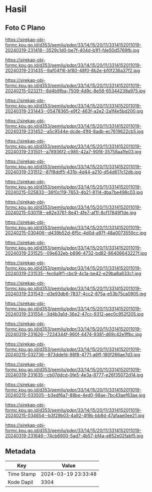 # Hasil

## Foto C Plano

https://sirekap-obj-formc.kpu.go.id/d353/pemilu/pdpr/33/14/15/20/11/3314152011019-20240319-231418--3529c1d0-be7f-404d-b1f1-fde50d5769fb.jpg

https://sirekap-obj-formc.kpu.go.id/d353/pemilu/pdpr/33/14/15/20/11/3314152011019-20240319-231435--9af04f16-bf80-48f0-8b2e-bf0f236a37f2.jpg

https://sirekap-obj-formc.kpu.go.id/d353/pemilu/pdpr/33/14/15/20/11/3314152011019-20240215-023211--8d4b9fba-7509-4d9c-8e58-65344238a975.jpg

https://sirekap-obj-formc.kpu.go.id/d353/pemilu/pdpr/33/14/15/20/11/3314152011019-20240319-231443--05478365-e9f2-463f-a2e2-2a1f4e5bd200.jpg

https://sirekap-obj-formc.kpu.go.id/d353/pemilu/pdpr/33/14/15/20/11/3314152011019-20240319-231452--a5c9544e-dcde-41f4-8adb-ec7619622cb5.jpg

https://sirekap-obj-formc.kpu.go.id/d353/pemilu/pdpr/33/14/15/20/11/3314152011019-20240319-231501--a78936f2-c985-42a7-90f8-35758aa1fe03.jpg

https://sirekap-obj-formc.kpu.go.id/d353/pemilu/pdpr/33/14/15/20/11/3314152011019-20240319-231512--87f8ddf5-431b-4d44-a210-d54d617c12db.jpg

https://sirekap-obj-formc.kpu.go.id/d353/pemilu/pdpr/33/14/15/20/11/3314152011019-20240215-025833--36f0c119-7653-4b21-8114-dba7be498c03.jpg

https://sirekap-obj-formc.kpu.go.id/d353/pemilu/pdpr/33/14/15/20/11/3314152011019-20240215-030118--e82e3761-8e41-4fe7-af1f-8cf17849f1de.jpg

https://sirekap-obj-formc.kpu.go.id/d353/pemilu/pdpr/33/14/15/20/11/3314152011019-20240215-030406--d439b52d-6f5c-4d0d-a97f-48a0073559cc.jpg

https://sirekap-obj-formc.kpu.go.id/d353/pemilu/pdpr/33/14/15/20/11/3314152011019-20240319-231525--09e632eb-b896-4732-bd82-86406643227f.jpg

https://sirekap-obj-formc.kpu.go.id/d353/pemilu/pdpr/33/14/15/20/11/3314152011019-20240319-231535--fec6a9f1-cbc9-4c1a-be42-e29ba8a633c1.jpg

https://sirekap-obj-formc.kpu.go.id/d353/pemilu/pdpr/33/14/15/20/11/3314152011019-20240319-231543--d3e93db6-7837-4cc2-875a-e53b75ca0905.jpg

https://sirekap-obj-formc.kpu.go.id/d353/pemilu/pdpr/33/14/15/20/11/3314152011019-20240319-231554--3d4b3a1d-36e2-47cc-9312-aec0c952f205.jpg

https://sirekap-obj-formc.kpu.go.id/d353/pemilu/pdpr/33/14/15/20/11/3314152011019-20240319-231626--7234344f-960f-4474-9381-d69c42e1ffbc.jpg

https://sirekap-obj-formc.kpu.go.id/d353/pemilu/pdpr/33/14/15/20/11/3314152011019-20240215-032736--873ddefd-98f8-4771-a6ff-180f266ae7d3.jpg

https://sirekap-obj-formc.kpu.go.id/d353/pemilu/pdpr/33/14/15/20/11/3314152011019-20240319-231635--cb07ddcd-0fe5-4e3a-8777-e26f35072d14.jpg

https://sirekap-obj-formc.kpu.go.id/d353/pemilu/pdpr/33/14/15/20/11/3314152011019-20240215-033505--b3edf6a7-88be-4ed0-98ae-7bc43aef63ae.jpg

https://sirekap-obj-formc.kpu.go.id/d353/pemilu/pdpr/33/14/15/20/11/3314152011019-20240215-034654--b3f29b03-4a92-4f9b-bb8d-47afaae0ee21.jpg

https://sirekap-obj-formc.kpu.go.id/d353/pemilu/pdpr/33/14/15/20/11/3314152011019-20240319-231646--74cb6900-5ad7-4b57-bf4a-e852e02fabf5.jpg


## Metadata

| Key        | Value               |
| ---------- | ------------------- |
| Time Stamp | 2024-03-19 23:33:48 |
| Kode Dapil | 3304                |



